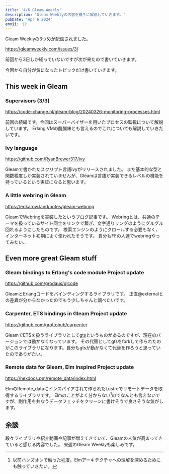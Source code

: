 ```yaml
---
title: '4/6 Gleam Weekly'
description: 'Gleam Weeklyの内容を勝手に解説していきます。'
pubDate: 'Apr 6 2024'
emoji: '🦊'
---
```


Gleam Weeklyの3つめが配信されました。

https://gleamweekly.com/issues/3/

前回から3日しか経っていないですが次が来たので書いていきます。

今回から自分が気になったトピックだけ書いていきます。

## This week in Gleam

### Supervisors (3/3)

https://code-change.nl/gleam-blog/20240326-monitoring-processes.html

前回の続編です。今回はスーパーバイザーを用いたプロセスの監視について解説しています。
Erlang VMの醍醐味とも言えるのでこれについても解説していきたいです。

### Ivy language

https://github.com/RyanBrewer317/ivy

Gleamで書かれたスクリプト言語ivyがリリースされました。
まだ基本的な型と関数程度しか実装されていませんが、Gleamは言語が実装できるレベルの機能を持っているという実証になると思います。

### A little webring in Gleam

https://erikarow.land/notes/gleam-webring

GleamでWebringを実装したというブログ記事です。
Webringとは、共通のテーマを扱っているサイト同士をリンクで繋ぎ、文字通りリングのようにグルグル回れるようにしたものです。
検索エンジンのようにクロールする必要もなく、インターネット初期によく使われたそうです。
自分もFFの人達でwebringやってみたい...

## Even more great Gleam stuff

### Gleam bindings to Erlang's code module Project update

https://github.com/grodaus/glcode

GleamとErlangコードをバインディングするライブラリです。
正直@externalとの差異が分からなかったのでもう少しちゃんと調べたいです。

### Carpenter, ETS bindings in Gleam Project update

https://github.com/grottohub/carpenter

GleamでETSを扱うライブラリとして[gts](https://github.com/lunarmagpie/gts)というものがあるのですが、現在のバージョンでは動かなくなっています。
その代替としてgtsをforkして作られたのがこのライブラリになります。自分もgtsが動かなくて代替を作ろうと思っていたのでありがたい。

### Remote data for Gleam, Elm inspired Project update

https://hexdocs.pm/remote_data/index.html

ElmのRemote_dataにインスパイアされて作られたLustreでリモートデータを取得するライブラリです。
Elmのことがよく分からない[^1]のでなんとも言えないですが、副作用を共なうデータフェッチをクリーンに書けそうで良さそうな気がします。

## 余談

段々ライブラリや紹介動画や記事が増えてきていて、Gleamの人気が高まってきていると感じる内容でした。
来週のGleam Weeklyも楽しみです。

[^1]: 以前ハンズオンで触った程度。Elmアーキテクチャへの理解を深めるためにも触っていきたい。
